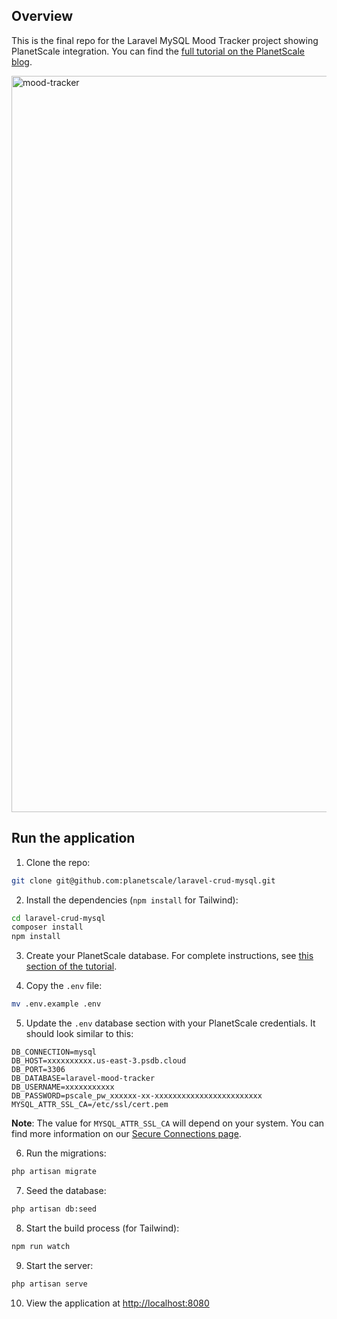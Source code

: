 ## Overview

This is the final repo for the Laravel MySQL Mood Tracker project showing PlanetScale integration. You can find the [full tutorial on the PlanetScale blog](https://planetscale.com/blog/build-laravel-crud-mysql-app).

<img width="1178" alt="mood-tracker" src="https://user-images.githubusercontent.com/2941081/153310727-a4e8684c-d260-4543-969f-fca489a39a58.png">

## Run the application

1. Clone the repo:

```bash
git clone git@github.com:planetscale/laravel-crud-mysql.git
```

2. Install the dependencies (`npm install` for Tailwind):

```bash
cd laravel-crud-mysql
composer install
npm install
```

3. Create your PlanetScale database. For complete instructions, see [this section of the tutorial](https://planetscale.com/blog/build-laravel-crud-mysql-app#planetscale-setup).

4. Copy the `.env` file:

```bash
mv .env.example .env
```

5. Update the `.env` database section with your PlanetScale credentials. It should look similar to this:

```
DB_CONNECTION=mysql
DB_HOST=xxxxxxxxxx.us-east-3.psdb.cloud
DB_PORT=3306
DB_DATABASE=laravel-mood-tracker
DB_USERNAME=xxxxxxxxxxx
DB_PASSWORD=pscale_pw_xxxxxx-xx-xxxxxxxxxxxxxxxxxxxxxxxx
MYSQL_ATTR_SSL_CA=/etc/ssl/cert.pem
```

**Note**: The value for `MYSQL_ATTR_SSL_CA` will depend on your system. You can find more information on our [Secure Connections page](https://docs.planetscale.com/concepts/secure-connections).

6. Run the migrations:

```bash
php artisan migrate
```

7. Seed the database:

```bash
php artisan db:seed
```

8. Start the build process (for Tailwind):

```bash
npm run watch
```

9. Start the server:

```bash
php artisan serve
```

10. View the application at [http://localhost:8080](http://localhost:8080)
